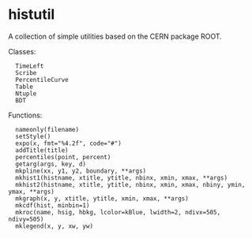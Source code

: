 # histutil
A collection of simple utilities based on the CERN package ROOT.

Classes:
```
  TimeLeft
  Scribe
  PercentileCurve
  Table
  Ntuple
  BDT
```  
Functions:
```
  nameonly(filename)
  setStyle()
  expo(x, fmt="%4.2f", code="#")
  addTitle(title)
  percentiles(point, percent)
  getarg(args, key, d)
  mkpline(xx, y1, y2, boundary, **args)
  mkhist1(histname, xtitle, ytitle, nbinx, xmin, xmax, **args)
  mkhist2(histname, xtitle, ytitle, nbinx, xmin, xmax, nbiny, ymin, ymax, **args)
  mkgraph(x, y, xtitle, ytitle, xmin, xmax, **args)
  mkcdf(hist, minbin=1)
  mkroc(name, hsig, hbkg, lcolor=kBlue, lwidth=2, ndivx=505, ndivy=505)
  mklegend(x, y, xw, yw)
```
